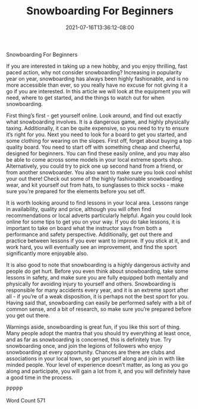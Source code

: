 ﻿---
title: "Snowboarding For Beginners"
date: 2021-07-16T13:36:12-08:00
description: "Text Tips for Web Success"
featured_image: "/images/Text.jpg"
tags: ["Text"]
---

Snowboarding For Beginners

If you are interested in taking up a new hobby, and you enjoy thrilling, fast paced action, why not consider snowboarding?  Increasing in popularity year on year, snowboarding has always been highly fashionable, and is no more accessible than ever, so you really have no excuse for not giving it a go if you are interested.  In this article we will look at the equipment you will need, where to get started, and the things to watch out for when snowboarding.

First thing’s first - get yourself online.  Look around, and find out exactly what snowboarding involves.  It is a dangerous game, and highly physically taxing.  Additionally, it can be quite expensive, so you need to try to ensure it’s right for you.  Next you need to look for a board to get you started, and some clothing for wearing on the slopes.  First off, forget about buying a top quality board.  You need to start off with something cheap and cheerful, designed for beginners.  You can find these easily online, and you may also be able to come across some models in your local extreme sports shop.  Alternatively, you could try to pick one up second hand from a friend, or from another snowboarder.  You also want to make sure you look cool whilst your out there! Check out some of the highly fashionable snowboarding wear, and kit yourself out from hats, to sunglasses to thick socks - make sure you’re prepared for the elements before you set off.

It is worth looking around to find lessons in your local area. Lessons range in availability, quality and price, although you will often find recommendations or local adverts particularly helpful.  Again you could look online for some tips to get you on your way.  If you do take lessons, it is important to take on board what the instructor says from both a performance and safety perspective.  Additionally, get out there and practice between lessons if you ever want to improve.  If you stick at it, and work hard, you will eventually see an improvement, and find the sport significantly more enjoyable also.

It is also good to note that snowboarding is a highly dangerous activity and people do get hurt.  Before you even think about snowboarding, take some lessons in safety, and make sure you are fully equipped both mentally and physically for avoiding injury to yourself and others.  Snowboarding is responsible for many accidents every year, and it is an extreme sport after all - if you’re of a weak disposition, it is perhaps not the best sport for you.  Having said that, snowboarding can easily be performed safely with a bit of common sense, and a bit of research, so make sure you’re prepared before you get out there.

Warnings aside, snowboarding is great fun, if you like this sort of thing.  Many people adopt the mantra that you should try everything at least once, and as far as snowboarding is concerned, this is definitely true.  Try snowboarding once, and join the legions of followers who enjoy snowboarding at every opportunity.  Chances are there are clubs and associations in your local town, so get yourself along and join in with like minded people.  Your level of experience doesn’t matter, as long as you go along and participate, you will gain a lot from it, and you will definitely have a good time in the process.


PPPPP

Word Count 571


